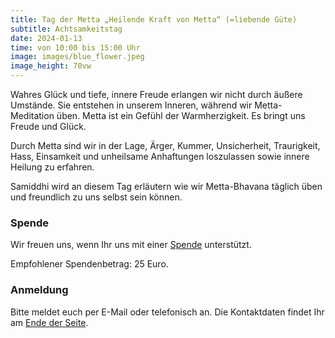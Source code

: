 ```yaml
---
title: Tag der Metta „Heilende Kraft von Metta“ (=liebende Güte)
subtitle: Achtsamkeitstag
date: 2024-01-13
time: von 10:00 bis 15:00 Uhr
image: images/blue_flower.jpeg
image_height: 70vw
---
```

Wahres Glück und tiefe, innere Freude erlangen wir nicht durch äußere Umstände. Sie entstehen in unserem Inneren, während wir Metta-Meditation üben. Metta ist ein Gefühl der Warmherzigkeit. Es bringt uns Freude und Glück.

Durch Metta sind wir in der Lage, Ärger, Kummer, Unsicherheit, Traurigkeit, Hass, Einsamkeit und unheilsame Anhaftungen loszulassen sowie innere Heilung zu erfahren.

Samiddhi wird an diesem Tag erläutern wie wir Metta-Bhavana täglich üben und freundlich zu uns selbst sein können.

### Spende

Wir freuen uns, wenn Ihr uns mit einer [Spende](spenden.html) unterstützt.

Empfohlener Spendenbetrag: 25 Euro.

### Anmeldung

Bitte meldet euch per E-Mail oder telefonisch an. Die Kontaktdaten findet Ihr am [Ende der Seite](#footer).
